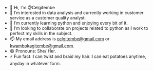 - 👋 Hi, I’m @Celgitembe 
- 👀 I’m interested in data analysis and currently working in customer service as a customer quality analyst.
- 🌱 I’m currently learning python and enjoying every bit of it. 
- 💞️ I’m looking to collaborate on projects related to python as I work to perfect my skills in the subject.
- 📫 My email address is celgitembe@gmail.com or kwambokagitembe@gmail.com.
- 😄 Pronouns: She/ Her.
- ⚡ Fun fact: I can twist and braid my hair. I can eat potatoes anytime, anyday in whatever form. 

<!---
Celgitembe/Celgitembe is a ✨ special ✨ repository because its `README.md` (this file) appears on your GitHub profile.
You can click the Preview link to take a look at your changes.
--->
